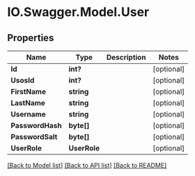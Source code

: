 # IO.Swagger.Model.User
## Properties

Name | Type | Description | Notes
------------ | ------------- | ------------- | -------------
**Id** | **int?** |  | [optional] 
**UsosId** | **int?** |  | [optional] 
**FirstName** | **string** |  | [optional] 
**LastName** | **string** |  | [optional] 
**Username** | **string** |  | [optional] 
**PasswordHash** | **byte[]** |  | [optional] 
**PasswordSalt** | **byte[]** |  | [optional] 
**UserRole** | **UserRole** |  | [optional] 

[[Back to Model list]](../README.md#documentation-for-models) [[Back to API list]](../README.md#documentation-for-api-endpoints) [[Back to README]](../README.md)

